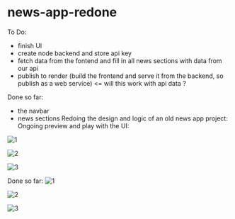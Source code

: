 # news-app-redone
To Do:
- finish UI
- create node backend and store api key
- fetch data from the fontend and fill in all news sections with data from our api
- publish to render (build the frontend and serve it from the backend, so publish as a web service) <= will this work with api data ?
 
Done so far:
- the navbar
- news sections
Redoing the design and logic of an old news app project:
Ongoing preview and play with the UI:

![1](https://github.com/whatthefoobar/news-app-redone/assets/69626975/1ea1a7e5-ec80-4870-9899-893238957647)

![2](https://github.com/whatthefoobar/news-app-redone/assets/69626975/017358db-844e-4830-b7a6-f44871078b3e)

![3](https://github.com/whatthefoobar/news-app-redone/assets/69626975/be0d30b0-ad77-48ad-943b-d147642d1ede)


Done so far:
![1](https://github.com/whatthefoobar/news-app-redone/assets/69626975/b42a068e-878f-415b-9f79-d9dadc7158f2)

![2](https://github.com/whatthefoobar/news-app-redone/assets/69626975/dc9b91c2-c14a-42c0-94ec-3791b5ac671b)

![3](https://github.com/whatthefoobar/news-app-redone/assets/69626975/47aefbe0-5d5e-4314-95a8-3aa2d83f2d78)



